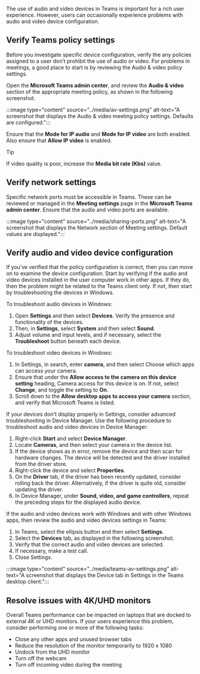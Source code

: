 The use of audio and video devices in Teams is important for a rich user experience. However, users can occasionally experience problems with audio and video device configuration. 

## Verify Teams policy settings

Before you investigate specific device configuration, verify the any policies assigned to a user don’t prohibit the use of audio or video. For problems in meetings, a good place to start is by reviewing the Audio & video policy settings. 

Open the **Microsoft Teams admin center**, and review the **Audio & video** section of the appropriate meeting policy, as shown in the following screenshot.

:::image type="content" source="../media/av-settings.png" alt-text="A screenshot that displays the Audio & video meeting policy settings. Defaults are configured.":::

Ensure that the **Mode for IP audio** and **Mode for IP video** are both enabled. Also ensure that **Allow IP video** is enabled. 

> [!TIP]
> If video quality is poor, increase the **Media bit rate (Kbs)** value. 

## Verify network settings

Specific network ports must be accessible in Teams. These can be reviewed or managed in the **Meeting settings** page in the **Microsoft Teams admin center**. Ensure that the audio and video ports are available. 

:::image type="content" source="../media/sharing-ports.png" alt-text="A screenshot that displays the Network section of Meeting settings. Default values are displayed.":::

## Verify audio and video device configuration

If you’ve verified that the policy configuration is correct, then you can move on to examine the device configuration. Start by verifying if the audio and video devices installed in the user computer work in other apps. If they do, then the problem might be related to the Teams client only. If not, then start by troubleshooting the devices in Windows. 

To troubleshoot audio devices in Windows:

1. Open **Settings** and then select **Devices**. Verify the presence and functionality of the devices. 
2. Then, in **Settings**, select **System** and then select **Sound**. 
3. Adjust volume and input levels, and if necessary, select the **Troubleshoot** button beneath each device. 

To troubleshoot video devices in Windows:

1. In Settings, in search, enter **camera**, and then select Choose which apps can access your camera. 
2. Ensure that under the **Allow access to the camera on this device setting** heading, Camera access for this device is on. If not, select **Change**, and toggle the setting to **On**.
3. Scroll down to the **Allow desktop apps to access your camera** section, and verify that Microsoft Teams is listed. 

If your devices don’t display properly in Settings, consider advanced troubleshooting in Device Manager. Use the following procedure to troubleshoot audio and video devices in Device Manager:

1. Right-click **Start** and select **Device Manager**.
2. Locate **Cameras**, and then select your camera in the device list. 
3. If the device shows as in error, remove the device and then scan for hardware changes. The device will be detected and the driver installed from the driver store. 
4. Right-click the device and select **Properties**.
5. On the **Driver** tab, if the driver has been recently updated, consider rolling back the driver. Alternatively, if the driver is quite old, consider updating the driver. 
6. In Device Manager, under **Sound, video, and game controllers**, repeat the preceding steps for the displayed audio device.

If the audio and video devices work with Windows and with other Windows apps, then review the audio and video devices settings in Teams: 

1. In Teams, select the ellipsis button and then select **Settings**. 
2. Select the **Devices** tab, as displayed in the following screenshot. 
3. Verify that the correct audio and video devices are selected. 
4. If necessary, make a test call. 
5. Close Settings. 

:::image type="content" source="../media/teams-av-settings.png" alt-text="A screenshot that displays the Device tab in Settings in the Teams desktop client.":::

## Resolve issues with 4K/UHD monitors

Overall Teams performance can be impacted on laptops that are docked to external 4K or UHD monitors. If your users experience this problem, consider performing one or more of the following tasks:

- Close any other apps and unused browser tabs
- Reduce the resolution of the monitor temporarily to 1920 x 1080
- Undock from the UHD monitor
- Turn off the webcam
- Turn off incoming video during the meeting